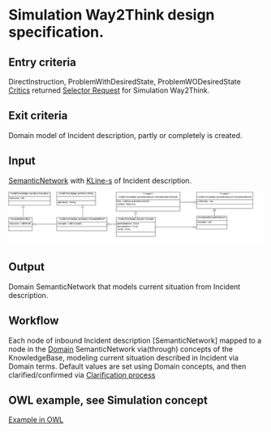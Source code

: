 # Simulation Way2Think design specification.

## Entry criteria

DirectInstruction, ProblemWithDesiredState, ProblemWODesiredState [Critics](critics.md) returned [Selector Request](selector.md)
for Simulation Way2Think.

## Exit criteria

Domain model of Incident description, partly or completely is created.

## Input

[SemanticNetwork](knowledge.md) with [KLine-s](knowledge.md) of Incident description.

![Simulation model Class](https://github.com/development-team/2/raw/master/doc/design-specification/uml/images/SimulationClass.png)

## Output

Domain SemanticNetwork that models current situation from Incident description.

## Workflow

Each node of inbound Incident description [SemanticNetwork] mapped to a node in the [Domain](knowledge.md#Domain) SemanticNetwork via(through)
concepts of the KnowledgeBase, modeling current situation described in Incident via Domain terms.
Default values are set using Domain concepts, and then clarified/confirmed via [Clarification process](clarification-process.md)

## OWL example, see Simulation concept

[Example in OWL](https://raw.github.com/development-team/2/master/doc/design-specification/owl/SemanticNetwork_UserReceivedWrongApplication.owl)
